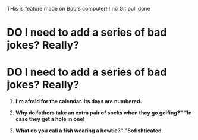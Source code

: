THis is feature made on Bob's computer!!! no Git pull done 
# DO I need to add a series of bad jokes? Really?

# DO I need to add a series of bad jokes? Really?

1. **I'm afraid for the calendar. Its days are numbered.**

2. **Why do fathers take an extra pair of socks when they go golfing?" "In case they get a hole in one!**

3. **What do you call a fish wearing a bowtie?" "Sofishticated.**
